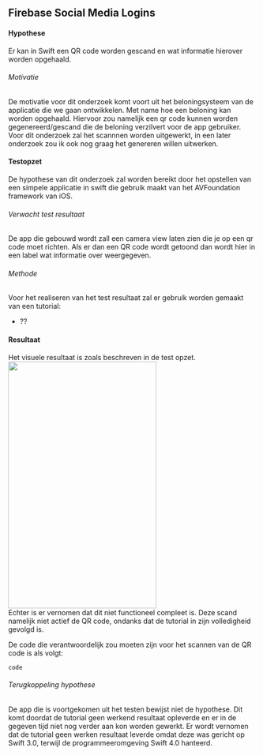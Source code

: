 Firebase Social Media Logins
----------------
#### Hypothese 
Er kan in Swift een QR code worden gescand en wat informatie hierover worden opgehaald.

###### Motivatie
De motivatie voor dit onderzoek komt voort uit het beloningsysteem van de applicatie die we gaan ontwikkelen. Met name hoe een beloning kan worden opgehaald. Hiervoor zou namelijk een qr code kunnen worden gegenereerd/gescand die de beloning verzilvert voor de app gebruiker. Voor dit onderzoek zal het scannnen worden uitgewerkt, in een later onderzoek zou ik ook nog graag het genereren willen uitwerken.

#### Testopzet
De hypothese van dit onderzoek zal worden bereikt door het opstellen van een simpele applicatie in swift die gebruik maakt van het AVFoundation framework van iOS. 

###### Verwacht test resultaat
De app die gebouwd wordt zall een camera view laten zien die je op een qr code moet richten. Als er dan een QR code wordt getoond dan wordt hier in een label wat informatie over weergegeven.

###### Methode
Voor het realiseren van het test resultaat zal er gebruik worden gemaakt van een tutorial:
* ??

#### Resultaat
Het visuele resultaat is zoals beschreven in de test opzet.
<br><img src="https://i.imgur.com/undefined.jpg" width="300" height="500"><br>
Echter is er vernomen dat dit niet functioneel compleet is. Deze scand namelijk niet actief de QR code, ondanks dat de tutorial in zijn volledigheid gevolgd is.

De code die verantwoordelijk zou moeten zijn voor het scannen van de QR code is als volgt:
```
code
```


###### Terugkoppeling hypothese
De app die is voortgekomen uit het testen bewijst niet de hypothese. Dit komt doordat de tutorial geen werkend resultaat opleverde en er in de gegeven tijd niet nog verder aan kon worden gewerkt. Er wordt vernomen dat de tutorial geen werken resultaat leverde omdat deze was gericht op Swift 3.0, terwijl de programmeeromgeving Swift 4.0 hanteerd.
